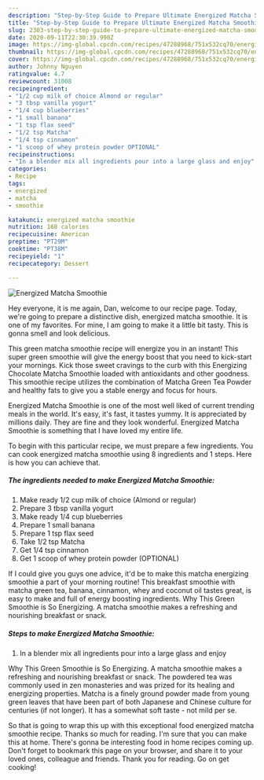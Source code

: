 ```yaml
---
description: "Step-by-Step Guide to Prepare Ultimate Energized Matcha Smoothie"
title: "Step-by-Step Guide to Prepare Ultimate Energized Matcha Smoothie"
slug: 2303-step-by-step-guide-to-prepare-ultimate-energized-matcha-smoothie
date: 2020-09-11T22:30:39.990Z
image: https://img-global.cpcdn.com/recipes/47288968/751x532cq70/energized-matcha-smoothie-recipe-main-photo.jpg
thumbnail: https://img-global.cpcdn.com/recipes/47288968/751x532cq70/energized-matcha-smoothie-recipe-main-photo.jpg
cover: https://img-global.cpcdn.com/recipes/47288968/751x532cq70/energized-matcha-smoothie-recipe-main-photo.jpg
author: Johnny Nguyen
ratingvalue: 4.7
reviewcount: 31008
recipeingredient:
- "1/2 cup milk of choice Almond or regular"
- "3 tbsp vanilla yogurt"
- "1/4 cup blueberries"
- "1 small banana"
- "1 tsp flax seed"
- "1/2 tsp Matcha"
- "1/4 tsp cinnamon"
- "1 scoop of whey protein powder OPTIONAL"
recipeinstructions:
- "In a blender mix all ingredients pour into a large glass and enjoy"
categories:
- Recipe
tags:
- energized
- matcha
- smoothie

katakunci: energized matcha smoothie 
nutrition: 168 calories
recipecuisine: American
preptime: "PT29M"
cooktime: "PT38M"
recipeyield: "1"
recipecategory: Dessert

---
```



![Energized Matcha Smoothie](https://img-global.cpcdn.com/recipes/47288968/751x532cq70/energized-matcha-smoothie-recipe-main-photo.jpg)

Hey everyone, it is me again, Dan, welcome to our recipe page. Today, we're going to prepare a distinctive dish, energized matcha smoothie. It is one of my favorites. For mine, I am going to make it a little bit tasty. This is gonna smell and look delicious.

This green matcha smoothie recipe will energize you in an instant! This super green smoothie will give the energy boost that you need to kick-start your mornings. Kick those sweet cravings to the curb with this Energizing Chocolate Matcha Smoothie loaded with antioxidants and other goodness. This smoothie recipe utilizes the combination of Matcha Green Tea Powder and healthy fats to give you a stable energy and focus for hours.

Energized Matcha Smoothie is one of the most well liked of current trending meals in the world. It's easy, it's fast, it tastes yummy. It is appreciated by millions daily. They are fine and they look wonderful. Energized Matcha Smoothie is something that I have loved my entire life.


To begin with this particular recipe, we must prepare a few ingredients. You can cook energized matcha smoothie using 8 ingredients and 1 steps. Here is how you can achieve that.

<!--inarticleads1-->

##### The ingredients needed to make Energized Matcha Smoothie:

1. Make ready 1/2 cup milk of choice (Almond or regular)
1. Prepare 3 tbsp vanilla yogurt
1. Make ready 1/4 cup blueberries
1. Prepare 1 small banana
1. Prepare 1 tsp flax seed
1. Take 1/2 tsp Matcha
1. Get 1/4 tsp cinnamon
1. Get 1 scoop of whey protein powder (OPTIONAL)


If I could give you guys one advice, it&#39;d be to make this matcha energizing smoothie a part of your morning routine! This breakfast smoothie with matcha green tea, banana, cinnamon, whey and coconut oil tastes great, is easy to make and full of energy boosting ingredients. Why This Green Smoothie is So Energizing. A matcha smoothie makes a refreshing and nourishing breakfast or snack. 

<!--inarticleads2-->

##### Steps to make Energized Matcha Smoothie:

1. In a blender mix all ingredients pour into a large glass and enjoy


Why This Green Smoothie is So Energizing. A matcha smoothie makes a refreshing and nourishing breakfast or snack. The powdered tea was commonly used in zen monasteries and was prized for its healing and energizing properties. Matcha is a finely ground powder made from young green leaves that have been part of both Japanese and Chinese culture for centuries (if not longer). It has a somewhat soft taste - not mild per se. 

So that is going to wrap this up with this exceptional food energized matcha smoothie recipe. Thanks so much for reading. I'm sure that you can make this at home. There's gonna be interesting food in home recipes coming up. Don't forget to bookmark this page on your browser, and share it to your loved ones, colleague and friends. Thank you for reading. Go on get cooking!
